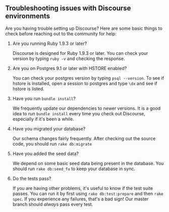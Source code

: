 ## Troubleshooting issues with Discourse environments

Are you having trouble setting up Discourse? Here are some basic things to check before
reaching out to the community for help:


1. Are you running Ruby 1.9.3 or later?

   Discourse is designed for Ruby 1.9.3 or later. You can check your version by typing 
   `ruby -v` and checking the response.


2. Are you on Postgres 9.1 or later with HSTORE enabled?

   You can check your postgres version by typing `psql --version`. To see if hstore is
   installed, open a session to postgres and type `\dx` and see if hstore is listed.


3. Have you run `bundle install`?

   We frequently update our dependencies to newer versions. It is a good idea to run
   `bundle install` every time you check out Discourse, especially if it's been a while.


3. Have you migrated your database?

   Our schema changes fairly frequently. After checking out the source code, you should 
   run `rake db:migrate`


4. Have you added the seed data?

   We depend on some basic seed data being present in the database. You should run 
   `rake db:seed_fu` to keep your database in sync.


5. Do the tests pass?

   If you are having other problems, it's useful to know if the test suite passes. You 
   can run it by first using `rake db:test:prepare` and then `rake spec`. If you 
   experience any failures, that's a bad sign! Our master branch should *always* pass 
   every test.






